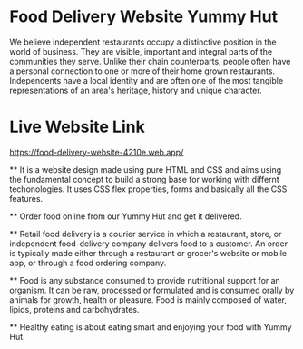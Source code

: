 # Food Delivery Website Yummy Hut 

We believe independent restaurants occupy a distinctive position in the world of business. They are visible, important and integral parts of the communities they serve. Unlike their chain counterparts, people often have a personal connection to one or more of their home grown restaurants. Independents have a local identity and are often one of the most tangible representations of an area's heritage, history and unique character.

# Live Website Link

https://food-delivery-website-4210e.web.app/

** It is a website design made using pure HTML and CSS and aims using the fundamental concept to build a strong base for working with differnt techonologies. It uses CSS flex properties, forms and basically all the CSS features.

** Order food online from  our Yummy Hut and get it delivered.

** Retail food delivery is a courier service in which a restaurant, store, or independent food-delivery company delivers food to a customer. An order is typically made either through a restaurant or grocer's website or mobile app, or through a food ordering company.

** Food is any substance consumed to provide nutritional support for an organism. It can be raw, processed or formulated and is consumed orally by animals for growth, health or pleasure. Food is mainly composed of water, lipids, proteins and carbohydrates.

** Healthy eating is about eating smart and enjoying your food with Yummy Hut.
